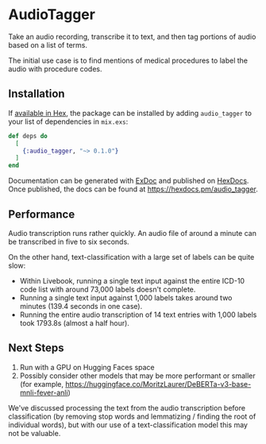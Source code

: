 # AudioTagger

Take an audio recording, transcribe it to text, and then tag portions of audio based on a list of terms.

The initial use case is to find mentions of medical procedures to label the audio with procedure codes.

## Installation

If [available in Hex](https://hex.pm/docs/publish), the package can be installed
by adding `audio_tagger` to your list of dependencies in `mix.exs`:

```elixir
def deps do
  [
    {:audio_tagger, "~> 0.1.0"}
  ]
end
```

Documentation can be generated with [ExDoc](https://github.com/elixir-lang/ex_doc)
and published on [HexDocs](https://hexdocs.pm). Once published, the docs can
be found at <https://hexdocs.pm/audio_tagger>.

## Performance

Audio transcription runs rather quickly. An audio file of around a minute can be transcribed in five to six seconds.

On the other hand, text-classification with a large set of labels can be quite slow:
- Within Livebook, running a single text input against the entire ICD-10 code list with around 73,000 labels doesn't complete.
- Running a single text input against 1,000 labels takes around two minutes (139.4 seconds in one case).
- Running the entire audio transcription of 14 text entries with 1,000 labels took 1793.8s (almost a half hour).

## Next Steps

1. Run with a GPU on Hugging Faces space
2. Possibly consider other models that may be more performant or smaller (for example, https://huggingface.co/MoritzLaurer/DeBERTa-v3-base-mnli-fever-anli)

We've discussed processing the text from the audio transcription before classification (by removing stop words and
lemmatizing / finding the root of individual words), but with our use of a text-classification model this may not be
valuable.
